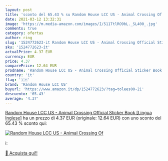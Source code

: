 ```yaml
---
layout: post
title: 'sconto del 65.43 % su Random House LCC US - Animal Crossing Of  '
date: 2021-03-12 13:32:31
image: 'https://m.media-amazon.com/images/I/511TtlRO9bL._SL400_.jpg'
comments: true
category: ofertas
author: ring
slug: '1524772623-it Random House LCC US - Animal Crossing Official Sticker...'
sku: '1524772623-it'
actualPrice: 4.37 EUR
currency: EUR
price: 4.37
comparePrice: 12.64 EUR
prodname: 'Random House LCC US - Animal Crossing Official Sticker Book [Lingua Inglese]'
country: 'it'
flag: '🇮🇹'
brand: 'Random House LCC US'
buyurl: 'https://www.amazon.it/dp/1524772623/?tag=tolees00-21'
descuento: '65.43'
average: '4.37'
---
```


[Random House LCC US - Animal Crossing Official Sticker Book [Lingua Inglese]](https://www.amazon.it/dp/1524772623/?tag=tolees00-21) ha un prezzo di 4.37 EUR (originale: 12.64 EUR) con uno sconto del 65.43 % sconto qui:

[![Random House LCC US - Animal Crossing Of](https://m.media-amazon.com/images/I/511TtlRO9bL._SL400_.jpg)](https://www.amazon.it/dp/1524772623/?tag=tolees00-21)

ℹ️:


[🛒 Acquista qui!!](https://www.amazon.it/dp/1524772623/?tag=tolees00-21)
